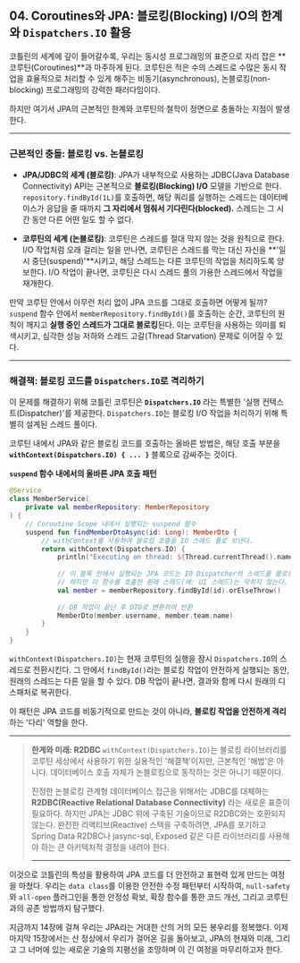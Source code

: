 ## 04\. Coroutines와 JPA: 블로킹(Blocking) I/O의 한계와 `Dispatchers.IO` 활용

코틀린의 세계에 깊이 들어갈수록, 우리는 동시성 프로그래밍의 표준으로 자리 잡은 \*\*코루틴(Coroutines)\*\*과 마주하게 된다. 코루틴은 적은 수의 스레드로 수많은 동시 작업을 효율적으로 처리할 수 있게 해주는 비동기(asynchronous), 논블로킹(non-blocking) 프로그래밍의 강력한 패러다임이다.

하지만 여기서 JPA의 근본적인 한계와 코루틴의 철학이 정면으로 충돌하는 지점이 발생한다.

-----

### **근본적인 충돌: 블로킹 vs. 논블로킹**

  * **JPA/JDBC의 세계 (블로킹)**: JPA가 내부적으로 사용하는 JDBC(Java Database Connectivity) API는 근본적으로 **블로킹(Blocking) I/O** 모델을 기반으로 한다. `repository.findById(1L)`를 호출하면, 해당 쿼리를 실행하는 스레드는 데이터베이스가 응답을 줄 때까지 **그 자리에서 멈춰서 기다린다(blocked).** 스레드는 그 시간 동안 다른 어떤 일도 할 수 없다.

  * **코루틴의 세계 (논블로킹)**: 코루틴은 스레드를 절대 막지 않는 것을 원칙으로 한다. I/O 작업처럼 오래 걸리는 일을 만나면, 코루틴은 스레드를 막는 대신 자신을 \*\*'일시 중단(suspend)'\*\*시키고, 해당 스레드는 다른 코루틴의 작업을 처리하도록 양보한다. I/O 작업이 끝나면, 코루틴은 다시 스레드 풀의 가용한 스레드에서 작업을 재개한다.

만약 코루틴 안에서 아무런 처리 없이 JPA 코드를 그대로 호출하면 어떻게 될까? `suspend` 함수 안에서 `memberRepository.findById()`를 호출하는 순간, 코루틴의 원칙이 깨지고 **실행 중인 스레드가 그대로 블로킹**된다. 이는 코루틴을 사용하는 의미를 퇴색시키고, 심각한 성능 저하와 스레드 고갈(Thread Starvation) 문제로 이어질 수 있다.

-----

### **해결책: 블로킹 코드를 `Dispatchers.IO`로 격리하기**

이 문제를 해결하기 위해 코틀린 코루틴은 **`Dispatchers.IO`** 라는 특별한 '실행 컨텍스트(Dispatcher)'를 제공한다. `Dispatchers.IO`는 블로킹 I/O 작업을 처리하기 위해 특별히 설계된 스레드 풀이다.

코루틴 내에서 JPA와 같은 블로킹 코드를 호출하는 올바른 방법은, 해당 호출 부분을 **`withContext(Dispatchers.IO) { ... }`** 블록으로 감싸주는 것이다.

**`suspend` 함수 내에서의 올바른 JPA 호출 패턴**

```kotlin
@Service
class MemberService(
    private val memberRepository: MemberRepository
) {
    // Coroutine Scope 내에서 실행되는 suspend 함수
    suspend fun findMemberDtoAsync(id: Long): MemberDto {
        // withContext를 사용하여 블로킹 호출을 IO 스레드 풀로 보낸다.
        return withContext(Dispatchers.IO) {
            println("Executing on thread: ${Thread.currentThread().name}") // "DefaultDispatcher-worker-..."
            
            // 이 블록 안에서 실행되는 JPA 코드는 IO Dispatcher의 스레드를 블로킹한다.
            // 하지만 이 함수를 호출한 원래 스레드(예: UI 스레드)는 막히지 않는다.
            val member = memberRepository.findById(id).orElseThrow()
            
            // DB 작업이 끝난 후 DTO로 변환하여 반환
            MemberDto(member.username, member.team.name)
        }
    }
}
```

`withContext(Dispatchers.IO)`는 현재 코루틴의 실행을 잠시 `Dispatchers.IO`의 스레드로 전환시킨다. 그 안에서 `findById()`라는 블로킹 작업이 안전하게 실행되는 동안, 원래의 스레드는 다른 일을 할 수 있다. DB 작업이 끝나면, 결과와 함께 다시 원래의 디스패처로 복귀한다.

이 패턴은 JPA 코드를 비동기적으로 만드는 것이 아니라, **블로킹 작업을 안전하게 격리**하는 '다리' 역할을 한다.

-----

> **한계와 미래: R2DBC**
> `withContext(Dispatchers.IO)`는 블로킹 라이브러리를 코루틴 세상에서 사용하기 위한 실용적인 '해결책'이지만, 근본적인 '해법'은 아니다. 데이터베이스 호출 자체가 논블로킹으로 동작하는 것은 아니기 때문이다.
>
> 진정한 논블로킹 관계형 데이터베이스 접근을 위해서는 JDBC를 대체하는 **R2DBC(Reactive Relational Database Connectivity)** 라는 새로운 표준이 필요하다. 하지만 JPA는 JDBC 위에 구축된 기술이므로 R2DBC와는 호환되지 않는다. 완전한 리액티브(Reactive) 스택을 구축하려면, JPA를 포기하고 Spring Data R2DBC나 jasync-sql, Exposed 같은 다른 라이브러리를 사용해야 하는 큰 아키텍처적 결정을 내려야 한다.
>
> -----

이것으로 코틀린의 특성을 활용하여 JPA 코드를 더 안전하고 표현력 있게 만드는 여정을 마쳤다. 우리는 `data class`를 이용한 안전한 수정 패턴부터 시작하여, `null-safety`와 `all-open` 플러그인을 통한 안정성 확보, 확장 함수를 통한 코드 개선, 그리고 코루틴과의 공존 방법까지 탐구했다.

지금까지 14장에 걸쳐 우리는 JPA라는 거대한 산의 거의 모든 봉우리를 정복했다. 이제 마지막 15장에서는 산 정상에서 우리가 걸어온 길을 돌아보고, JPA의 현재와 미래, 그리고 그 너머에 있는 새로운 기술의 지평선을 조망하며 이 긴 여정을 마무리하고자 한다.